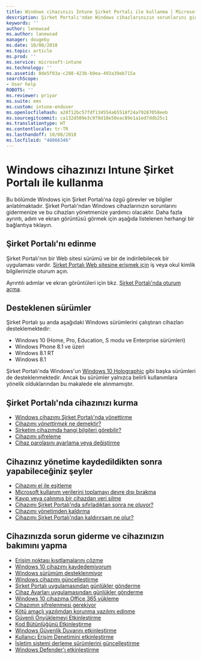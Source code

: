 ```yaml
---
title: Windows cihazınızı Intune Şirket Portalı ile kullanma | Microsoft Docs
description: Şirket Portalı'ndan Windows cihazlarınızın sorunlarını gidermek ve bu cihazları yönetmek için bağlantılar bulun
keywords: ''
author: lenewsad
ms.author: lanewsad
manager: dougeby
ms.date: 10/08/2018
ms.topic: article
ms.prod: ''
ms.service: microsoft-intune
ms.technology: ''
ms.assetid: 0de5f03a-c288-423b-b9ea-493a39eb715a
searchScope:
- User help
ROBOTS: ''
ms.reviewer: priyar
ms.suite: ems
ms.custom: intune-enduser
ms.openlocfilehash: a28f12bc57fdf134554a65518f24a79287058eeb
ms.sourcegitcommit: ca132d509e3c978d18e50eac89e1a1ed7ddb25c1
ms.translationtype: HT
ms.contentlocale: tr-TR
ms.lasthandoff: 10/08/2018
ms.locfileid: "48866346"
---
```

# <a name="using-your-windows-device-with-intune-company-portal"></a>Windows cihazınızı Intune Şirket Portalı ile kullanma

Bu bölümde Windows için Şirket Portalı'na özgü görevler ve bilgiler anlatılmaktadır. Şirket Portalı'ndan Windows cihazlarınızın sorunlarını gidermenize ve bu cihazları yönetmenize yardımcı olacaktır. Daha fazla ayrıntı, adım ve ekran görüntüsü görmek için aşağıda listelenen herhangi bir bağlantıya tıklayın.  

## <a name="how-to-get-company-portal"></a>Şirket Portalı'nı edinme
Şirket Portalı'nın bir Web sitesi sürümü ve bir de indirilebilecek bir uygulaması vardır. [Şirket Portalı Web sitesine erişmek için](https://go.microsoft.com/fwlink/?linkid=2010980) iş veya okul kimlik bilgilerinizle oturum açın.  

Ayrıntılı adımlar ve ekran görüntüleri için bkz. [Şirket Portalı'nda oturum açma](https://docs.microsoft.com/intune-user-help/sign-in-to-the-company-portal).

## <a name="supported-versions"></a>Desteklenen sürümler

Şirket Portalı şu anda aşağıdaki Windows sürümlerini çalıştıran cihazları desteklemektedir:

* Windows 10 (Home, Pro, Education, S modu ve Enterprise sürümleri)
* Windows Phone 8.1 ve üzeri
* Windows 8.1 RT
* Windows 8.1

Şirket Portalı'nda Windows'un [Windows 10 Holographic](https://www.microsoft.com/hololens) gibi başka sürümleri de desteklenmektedir. Ancak bu sürümler yalnızca belirli kullanımlara yönelik olduklarından bu makalede ele alınmamıştır.

## <a name="set-up-your-device-in-the-company-portal"></a>Şirket Portalı'nda cihazınızı kurma
- [Windows cihazımı Şirket Portalı'nda yönettirme](enroll-your-device-in-intune-windows.md)
- [Cihazımı *yönettirmek* ne demektir?](what-happens-if-you-install-the-company-portal-app-and-enroll-your-device-in-intune-windows.md)
- [Şirketim cihazımda hangi bilgileri görebilir?](what-info-can-your-company-see-when-you-enroll-your-device-in-intune.md)
- [Cihazımı şifreleme](encrypt-your-device-windows.md)
- [Cihaz parolasını ayarlama veya değiştirme](set-or-change-your-password-windows.md)

## <a name="things-you-can-do-after-your-device-is-enrolled-in-management"></a>Cihazınız yönetime kaydedildikten sonra yapabileceğiniz şeyler
- [Cihazımı el ile eşitleme](sync-your-device-manually-windows.md)
- [Microsoft kullanım verilerini toplamayı devre dışı bırakma](turn-off-microsoft-usage-data-collection-windows.md)
- [Kayıp veya çalınmış bir cihazdan veri silme](reset-erase-your-device-cpwebsite.md)
- [Cihazımı Şirket Portalı'nda sıfırladıktan sonra ne oluyor?](what-happens-if-you-reset-your-device-using-the-company-portal-windows.md)
- [Cihazımı yönetimden kaldırma](unenroll-your-device-from-intune-windows.md)
- [Cihazımı Şirket Portalı'ndan kaldırırsam ne olur?](what-happens-if-you-unenroll-your-device-from-intune-windows.md)

## <a name="troubleshoot-and-maintain-your-device"></a>Cihazınızda sorun giderme ve cihazınızın bakımını yapma
* [Erişim noktası kısıtlamalarını çözme](resolve-access-point-restrictions.md)
* [Windows 10 cihazımı kaydedemiyorum](troubleshoot-your-windows-10-device-windows.md)
* [Windows sürümüm desteklenmiyor](your-windows-version-isnt-yet-supported.md)
* [Windows cihazımı güncelleştirme](you-need-to-update-your-windows-device.md)
* [Şirket Portalı uygulamasından günlükler gönderme](send-logs-to-your-it-admin-cp-windows.md)
* [Cihaz Ayarları uygulamasından günlükler gönderme](send-logs-to-your-it-admin-settings-windows.md)
* [Windows 10 cihazıma Office 365 yükleme](install-office-windows.md)
* [Cihazımın şifrelenmesi gerekiyor](you-need-to-enable-windows-encryption.md)
* [Kötü amaçlı yazılımdan korunma yazılımı edinme](your-device-needs-antimalware-software.md)
* [Güvenli Önyüklemeyi Etkinleştirme](you-need-to-enable-secure-boot-windows.md)
* [Kod Bütünlüğünü Etkinleştirme](you-need-to-enable-code-integrity.md)
* [Windows Güvenlik Duvarını etkinleştirme](you-need-to-enable-defender-firewall-windows.md)
* [Kullanıcı Erişim Denetimini etkinleştirme](you-need-to-enable-uac-windows.md)
* [İşletim sistemi derleme sürümlerini güncelleştirme](you-need-to-update-os-build-version-windows.md)
* [Windows Defender'ı etkinleştirme](turn-on-defender-windows.md)
